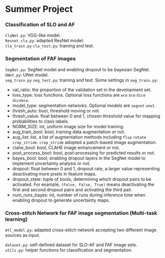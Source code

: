 # Summer Project
### Classification of SLO and AF
`ClaNet.py`: VGG-like model. <br>
`Resnet_cla.py`: adapted ResNet model. <br>
`cla_train.py` `cla_test.py`: training and test. <br>

### Segmentation of FAF images
`SegNet.py`: SegNet model and enabling dropout to be bayesian SegNet. <br>
`UNet.py`: UNet model. <br>
`seg_train.py` `seg_test.py`: training and test. Some settings in `seg_train.py`: <br>
- val_ratio: the proportion of the validation set in the development set.
- loss_type: loss functions. Optional loss functions are `wce` `bce` `dice` `dicebce`.
- model_type: segmentation networks. Optional models are `segnet` `unet`.
- thresh_auto: bool, threshold moving or not.
- thresh_value: float between 0 and 1, chosen threshold value for mapping probabilities to class labels.
- NORM_SIZE: int, uniform image size for model training.
- aug_train_bool: bool, training data augmentation or not.
- aug_list: list, a list of augmentation methods including `flip` `rotate` `crop_stride`. `crop_stride` adopted a patch-based image augmentation.
- clahe_bool: bool, CLAHE image enhancement or not.
- post_process_bool: bool, post-processing for predicted results or not.
- bayes_bool: bool, enabling dropout layers in the SegNet model to implement uncertainty analysis or not.
- dropout: float between 0 and 1, dropout rate, a larger value representing deactivating more pixels in feature maps.
- dropout_state: tuple of bools, determining which dropout pairs to be activated. For example, `(False, False, True)` means deactivating the first and second dropout pairs and activating the third pair.
- num_runs_bayes: int, number of runs during inference time when enabling dropout to generate uncertainty maps.



### Cross-stitch Network for FAF image segmentation (Multi-task learning)
`mtl_model.py`: adapted cross-stitch network accepting two different image sources as input.<br>



`dataset.py`: self-defined dataset for SLO-AF and FAF image sets. <br>
`utils.py`: helper functions for classification and segmentation.



